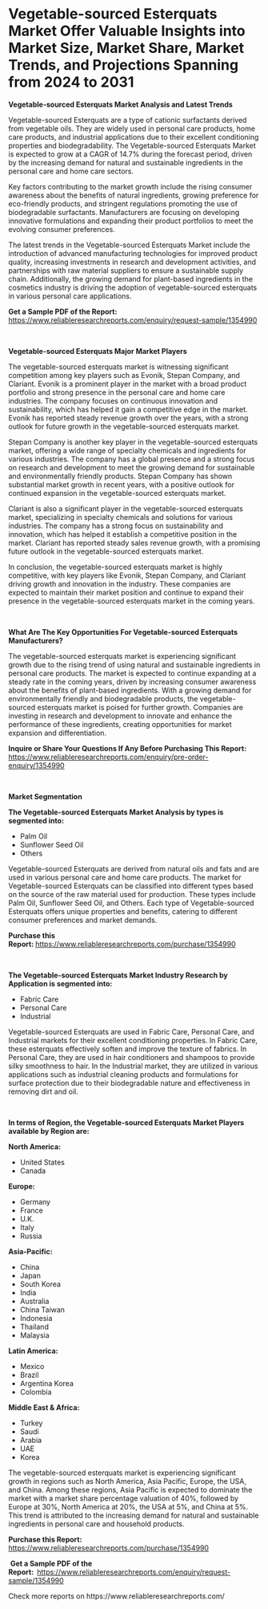 <p><h1>Vegetable-sourced Esterquats Market Offer Valuable Insights into Market Size, Market Share, Market Trends, and Projections Spanning from 2024 to 2031</h1></p><p><strong>Vegetable-sourced Esterquats Market Analysis and Latest Trends</strong></p>
<p><p>Vegetable-sourced Esterquats are a type of cationic surfactants derived from vegetable oils. They are widely used in personal care products, home care products, and industrial applications due to their excellent conditioning properties and biodegradability. The Vegetable-sourced Esterquats Market is expected to grow at a CAGR of 14.7% during the forecast period, driven by the increasing demand for natural and sustainable ingredients in the personal care and home care sectors.</p><p>Key factors contributing to the market growth include the rising consumer awareness about the benefits of natural ingredients, growing preference for eco-friendly products, and stringent regulations promoting the use of biodegradable surfactants. Manufacturers are focusing on developing innovative formulations and expanding their product portfolios to meet the evolving consumer preferences.</p><p>The latest trends in the Vegetable-sourced Esterquats Market include the introduction of advanced manufacturing technologies for improved product quality, increasing investments in research and development activities, and partnerships with raw material suppliers to ensure a sustainable supply chain. Additionally, the growing demand for plant-based ingredients in the cosmetics industry is driving the adoption of vegetable-sourced esterquats in various personal care applications.</p></p>
<p><strong>Get a Sample PDF of the Report:&nbsp;</strong> <a href="https://www.reliableresearchreports.com/enquiry/request-sample/1354990">https://www.reliableresearchreports.com/enquiry/request-sample/1354990</a></p>
<p>&nbsp;</p>
<p><strong>Vegetable-sourced Esterquats Major Market Players</strong></p>
<p><p>The vegetable-sourced esterquats market is witnessing significant competition among key players such as Evonik, Stepan Company, and Clariant. Evonik is a prominent player in the market with a broad product portfolio and strong presence in the personal care and home care industries. The company focuses on continuous innovation and sustainability, which has helped it gain a competitive edge in the market. Evonik has reported steady revenue growth over the years, with a strong outlook for future growth in the vegetable-sourced esterquats market.</p><p>Stepan Company is another key player in the vegetable-sourced esterquats market, offering a wide range of specialty chemicals and ingredients for various industries. The company has a global presence and a strong focus on research and development to meet the growing demand for sustainable and environmentally friendly products. Stepan Company has shown substantial market growth in recent years, with a positive outlook for continued expansion in the vegetable-sourced esterquats market.</p><p>Clariant is also a significant player in the vegetable-sourced esterquats market, specializing in specialty chemicals and solutions for various industries. The company has a strong focus on sustainability and innovation, which has helped it establish a competitive position in the market. Clariant has reported steady sales revenue growth, with a promising future outlook in the vegetable-sourced esterquats market.</p><p>In conclusion, the vegetable-sourced esterquats market is highly competitive, with key players like Evonik, Stepan Company, and Clariant driving growth and innovation in the industry. These companies are expected to maintain their market position and continue to expand their presence in the vegetable-sourced esterquats market in the coming years.</p></p>
<p>&nbsp;</p>
<p><strong>What Are The Key Opportunities For Vegetable-sourced Esterquats Manufacturers?</strong></p>
<p><p>The vegetable-sourced esterquats market is experiencing significant growth due to the rising trend of using natural and sustainable ingredients in personal care products. The market is expected to continue expanding at a steady rate in the coming years, driven by increasing consumer awareness about the benefits of plant-based ingredients. With a growing demand for environmentally friendly and biodegradable products, the vegetable-sourced esterquats market is poised for further growth. Companies are investing in research and development to innovate and enhance the performance of these ingredients, creating opportunities for market expansion and differentiation.</p></p>
<p><strong>Inquire or Share Your Questions If Any Before Purchasing This Report:</strong> <a href="https://www.reliableresearchreports.com/enquiry/pre-order-enquiry/1354990">https://www.reliableresearchreports.com/enquiry/pre-order-enquiry/1354990</a></p>
<p>&nbsp;</p>
<p><strong>Market Segmentation</strong></p>
<p><strong>The Vegetable-sourced Esterquats Market Analysis by types is segmented into:</strong></p>
<p><ul><li>Palm Oil</li><li>Sunflower Seed Oil</li><li>Others</li></ul></p>
<p><p>Vegetable-sourced Esterquats are derived from natural oils and fats and are used in various personal care and home care products. The market for Vegetable-sourced Esterquats can be classified into different types based on the source of the raw material used for production. These types include Palm Oil, Sunflower Seed Oil, and Others. Each type of Vegetable-sourced Esterquats offers unique properties and benefits, catering to different consumer preferences and market demands.</p></p>
<p><strong>Purchase this Report:&nbsp;</strong><a href="https://www.reliableresearchreports.com/purchase/1354990">https://www.reliableresearchreports.com/purchase/1354990</a></p>
<p>&nbsp;</p>
<p><strong>The Vegetable-sourced Esterquats Market Industry Research by Application is segmented into:</strong></p>
<p><ul><li>Fabric Care</li><li>Personal Care</li><li>Industrial</li></ul></p>
<p><p>Vegetable-sourced Esterquats are used in Fabric Care, Personal Care, and Industrial markets for their excellent conditioning properties. In Fabric Care, these esterquats effectively soften and improve the texture of fabrics. In Personal Care, they are used in hair conditioners and shampoos to provide silky smoothness to hair. In the Industrial market, they are utilized in various applications such as industrial cleaning products and formulations for surface protection due to their biodegradable nature and effectiveness in removing dirt and oil.</p></p>
<p>&nbsp;</p>
<p><strong>In terms of Region, the Vegetable-sourced Esterquats Market Players available by Region are:</strong></p>
<p>
    <p> <strong> North America: </strong>
        <ul>
            <li>United States</li>
            <li>Canada</li>
        </ul>
        </p> 
    <p> <strong> Europe: </strong>
        <ul>
            <li>Germany</li>
            <li>France</li>
            <li>U.K.</li>
            <li>Italy</li>
            <li>Russia</li>
        </ul>
        </p> 
    <p> <strong> Asia-Pacific: </strong>
        <ul>
            <li>China</li>
            <li>Japan</li>
            <li>South Korea</li>
            <li>India</li>
            <li>Australia</li>
            <li>China Taiwan</li>
            <li>Indonesia</li>
            <li>Thailand</li>
            <li>Malaysia</li>
        </ul>
        </p> 
    <p> <strong> Latin America: </strong>
        <ul>
            <li>Mexico</li>
            <li>Brazil</li>
            <li>Argentina Korea</li>
            <li>Colombia</li>
        </ul>
        </p> 
    <p> <strong> Middle East & Africa: </strong>
        <ul>
            <li>Turkey</li>
            <li>Saudi</li>
            <li>Arabia</li>
            <li>UAE</li>
            <li>Korea</li>
        </ul>
    </p>
    </p>
<p><p>The vegetable-sourced esterquats market is experiencing significant growth in regions such as North America, Asia Pacific, Europe, the USA, and China. Among these regions, Asia Pacific is expected to dominate the market with a market share percentage valuation of 40%, followed by Europe at 30%, North America at 20%, the USA at 5%, and China at 5%. This trend is attributed to the increasing demand for natural and sustainable ingredients in personal care and household products.</p></p>
<p><strong>Purchase this Report: </strong><a href="https://www.reliableresearchreports.com/purchase/1354990">https://www.reliableresearchreports.com/purchase/1354990</a></p>
<p>&nbsp;<strong>Get a Sample PDF of the Report:&nbsp;&nbsp;</strong><a href="https://www.reliableresearchreports.com/enquiry/request-sample/1354990">https://www.reliableresearchreports.com/enquiry/request-sample/1354990</a></p>
<p><strong></strong></p>
<p>Check more reports on https://www.reliableresearchreports.com/</p>